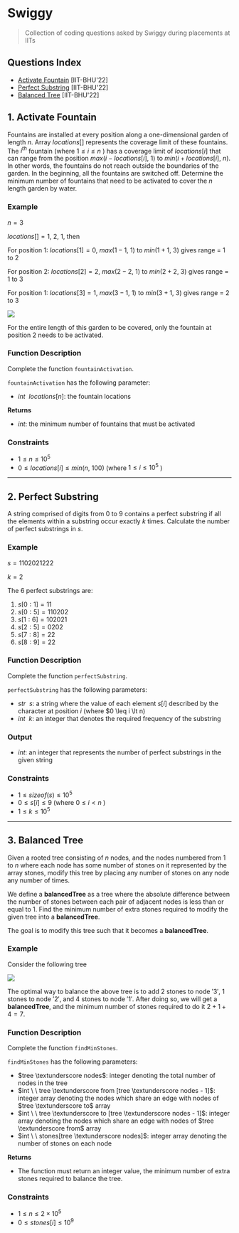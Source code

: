 # Swiggy
> Collection of coding questions asked by Swiggy during placements at IITs

## Questions Index

* [Activate Fountain](#1-activate-fountain) [IIT-BHU'22]
* [Perfect Substring](#2-perfect-substring) [IIT-BHU'22]
* [Balanced Tree](#2-balanced-tree) [IIT-BHU'22]

## 1. Activate Fountain

Fountains are installed at every position along a one-dimensional garden of length $n$. Array $locations[]$ represents the coverage limit of these fountains. The $i^{th}$ fountain (where $1 \leq i \leq n$ ) has a coverage limit of $locations[i]$ that can range from the position $max(i - locations[i], \ 1)$ to $min(i + locations[i], \ n)$. In other words, the fountains do not reach outside the boundaries of the garden. In the beginning, all the fountains are switched off. Determine the minimum number of fountains that need to be activated to cover the $n$ length garden by water.

### Example

$n = 3$

$locations[] = {1, \ 2, \ 1}$, then

For position $1$: $locations[1] = 0$, $max(1 - 1, \ 1)$ to $min(1 + 1, \ 3)$ gives range = $1$ to $2$

For position $2$: $locations[2] = 2$, $max(2 - 2, \ 1)$ to $min(2 + 2, \ 3)$ gives range = $1$ to $3$

For position $1$: $locations[3] = 1$, $max(3 - 1, \ 1)$ to $min(3 + 1, \ 3)$ gives range = $2$ to $3$


<img src="#">

For the entire length of this garden to be covered, only the fountain at position $2$ needs to be activated.

### Function Description

Complete the function `fountainActivation`.

`fountainActivation` has the following parameter:

* $int \ \ locations[n]$: the fountain locations

$\textbf{Returns}$

* $int$: the minimum number of fountains that must be activated

### Constraints

* $1 \leq n \leq 10^5$
* $0 \leq locations[i] \leq min(n, \ 100)$ (where $1 \leq i \leq 10^5$ )


---

## 2. Perfect Substring

A string comprised of digits from $0$ to $9$ contains a perfect substring if all the elements within a substring occur exactly $k$ times. Calculate the number of perfect substrings in $s$.

### Example

$s = 1102021222$

$k = 2$

The $6$ perfect substrings are:

1. $s[0:1] = 11$
2. $s[0:5] = 110202$
3. $s[1:6] = 102021$
4. $s[2:5] = 0202$
5. $s[7:8] = 22$
6. $s[8:9] = 22$

### Function Description

Complete the function `perfectSubstring`.

`perfectSubstring` has the following parameters:

* $str \ \ s$: a string where the value of each element $s[i]$ described by the character at position $i$ (where $0 \leq i \lt n)
* $int \ \ k$: an integer that denotes the required frequency of the substring

### Output

* $int$: an integer that represents the number of perfect substrings in the given string

### Constraints

* $1 \leq sizeof (s) \leq 10^5$
* $0 \leq s[i] \leq 9$ (where $0 \leq i \lt n$ )
* $1 \leq k \leq 10^5$




---

## 3. Balanced Tree

Given a rooted tree consisting of $n$ nodes, and the nodes numbered from $1$ to $n$ where each node has some number of stones on it represented by the array stones, modify this tree by placing any number of stones on any node any number of times.

We define a $\textbf{balancedTree}$ as a tree where the absolute difference between the number of stones between each pair of adjacent nodes is less than or equal to $1$. Find the minimum number of extra stones required to modify the given tree into a $\textbf{balancedTree}$.

The goal is to modify this tree such that it becomes a $\textbf{balancedTree}$.

### Example

Consider the following tree

<img src = "#">

The optimal way to balance the above tree is to add $2$ stones to node $'3'$, $1$ stones to node $'2'$, and $4$ stones to node $'1'$. After doing so, we will get a $\textbf{balancedTree}$, and the minimum number of stones required to do it $2 + 1 + 4 = 7$.

### Function Description

Complete the function `findMinStones`. 

`findMinStones` has the following parameters:

* $tree \textunderscore nodes$: integer denoting the total number of nodes in the tree
* $int \ \ tree \textunderscore from [tree \textunderscore nodes - 1]$: integer array denoting the nodes which share an edge with nodes of $tree \textunderscore to$ array
* $int \ \ tree \textunderscore to [tree \textunderscore nodes - 1]$: integer array denoting the nodes which share an edge with nodes of $tree \textunderscore from$ array
* $int \ \ stones[tree \textunderscore nodes]$: integer array denoting the number of stones on each node


$\textbf{Returns}$

* The function must return an integer value, the minimum number of extra stones required to balance the tree.

### Constraints

* $1 \leq n \leq 2 \times 10^5$
* $0 \leq stones[i] \leq 10^9$

